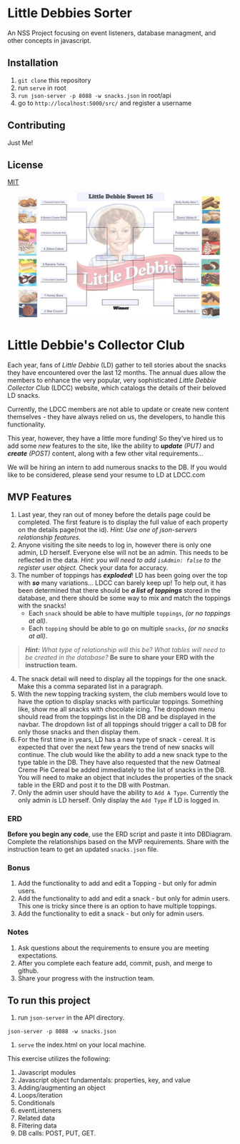 # Little Debbies Sorter
An NSS Project focusing on event listeners, database managment, and other concepts in javascript.

## Installation
1. `git clone` this repository
2. run `serve` in root
3. `run json-server -p 8088 -w snacks.json` in root/api
4. go to `http://localhost:5000/src/` and register a username

## Contributing
Just Me!

## License
[MIT](https://choosealicense.com/licenses/mit/)

![LDCC](images/ldBracket.jpg)
# Little Debbie's Collector Club

Each year, fans of _Little Debbie_ (LD) gather to tell stories about the snacks they have encountered over the last 12 months. The annual dues allow the members to enhance the very popular, very sophisticated _Little Debbie Collector Club_ (LDCC) website, which catalogs the details of their beloved LD snacks.

Currently, the LDCC members are not able to update or create new content themselves - they have always relied on us, the developers, to handle this functionality.

This year, however, they have a little more funding! So they’ve hired us to add some _new_ features to the site, like the ability to ***update*** _(PUT)_ and ***create*** _(POST)_ content, along with a few other vital requirements...

We will be hiring an intern to add numerous snacks to the DB. If you would like to be considered, please send your resume to LD at LDCC.com


## MVP Features

1. Last year, they ran out of money before the details page could be completed. The first feature is to display the full value of each property on the details page(not the id). *Hint: Use one of json-servers relationship features.*
1. Anyone visiting the site needs to log in, however there is only one admin, LD herself. Everyone else will not be an admin. This needs to be reflected in the data. *Hint: you will need to add `isAdmin: false` to the register user object.* Check your data for accuracy. 
1. The number of toppings has ***exploded***! LD has been going over the top with ***so*** many variations... LDCC can barely keep up! To help out, it has been determined that there should be ***a list of toppings*** stored in the database, and there should be some way to mix and match the toppings with the snacks!
    - Each `snack` should be able to have multiple `toppings`, _(or no toppings at all)_.
    - Each `topping` should be able to go on multiple `snacks`, _(or no snacks at all)_.
> _**Hint:**_
> _What type of relationship will this be?_
> _What tables will need to be created in the database?_
> **Be sure to share your ERD with the instruction team.**
4. The snack detail will need to display all the toppings for the one snack. Make this a comma separated list in a paragraph.
1. With the new topping tracking system, the club members would love to have the option to display snacks with particular toppings. Something like, show me all snacks with chocolate icing. The dropdown menu should read from the toppings list in the DB and be displayed in the navbar. The dropdown list of all toppings should trigger a call to DB for only those snacks and then display them.
1. For the first time in years, LD has a new type of snack - cereal. It is expected that over the next few years the trend of new snacks will continue. The club would like the ability to add a new snack type to the type table in the DB. They have also requested that the new Oatmeal Creme Pie Cereal be added immediately to the list of snacks in the DB. You will need to make an object that includes the properties of the snack table in the ERD and post it to the DB with Postman.
1. Only the admin user should have the ability to `Add A Type`. Currently the only admin is LD herself. Only display the `Add Type` if LD is logged in.

### ERD
**Before you begin any code**, use the ERD script and paste it into DBDiagram. Complete the relationships based on the MVP requirements. Share with the instruction team to get an updated `snacks.json` file.

### Bonus
1. Add the functionality to add and edit a Topping - but only for admin users.
1. Add the functionality to add and edit a snack - but only for admin users. This one is tricky since there is an option to have multiple toppings.
1. Add the functionality to edit a snack - but only for admin users. 

### Notes
1. Ask questions about the requirements to ensure you are meeting expectations.
1. After you complete each feature add, commit, push, and merge to github.
1. Share your progress with the instruction team.

## To run this project
1. run `json-server` in the API directory.
```
json-server -p 8088 -w snacks.json
```
1. `serve` the index.html on your local machine.


This exercise utilizes the following:
1. Javascript modules
1. Javascript object fundamentals: properties, key, and value
1. Adding/augmenting an object
1. Loops/iteration
1. Conditionals
1. eventListeners
1. Related data
1. Filtering data
1. DB calls: POST, PUT, GET.
